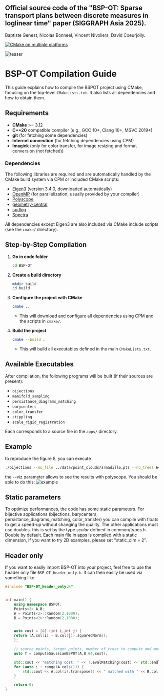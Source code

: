 ## Official source code of the "BSP-OT: Sparse transport plans between discrete measures in loglinear time" paper (SIGGRAPH Asia 2025). 
Baptiste Genest, Nicolas Bonneel, Vincent Nivoliers, David Coeurjolly.

[![CMake on multiple platforms](https://github.com/baptiste-genest/BSP-OT/actions/workflows/cmake-multi-platform.yml/badge.svg)](https://github.com/baptiste-genest/BSP-OT/actions/workflows/cmake-multi-platform.yml)

![teaser](https://github.com/baptiste-genest/BSP-OT/blob/main/teaser.jpg)

# BSP-OT Compilation Guide

This guide explains how to compile the BSPOT project using CMake, focusing on the top-level `CMakeLists.txt`. It also lists all dependencies and how to obtain them.

## Requirements

- **CMake** >= 3.12
- **C++20** compatible compiler (e.g., GCC 10+, Clang 10+, MSVC 2019+)
- **git** (for fetching some dependencies)
- **Internet connection** (for fetching dependencies using CPM)
- **Imagick** (only for color transfer, for image resizing and format conversion (not fetched))

### Dependencies

The following libraries are required and are automatically handled by the CMake build system via CPM or included CMake scripts:

- [Eigen3](https://gitlab.com/libeigen/eigen) (version 3.4.0, downloaded automatically)
- [OpenMP](https://www.openmp.org/) (for parallelization, usually provided by your compiler)
- [Polyscope](https://github.com/nmwsharp/polyscope)
- [geometry-central](https://github.com/nmwsharp/geometry-central)
- [spdlog](https://github.com/gabime/spdlog)
- [Spectra](https://github.com/yixuan/spectra)

All dependencies except Eigen3 are also included via CMake include scripts (see the `cmake/` directory).

## Step-by-Step Compilation

1. **Go in code folder**
   ```bash
   cd BSP-OT
   ```

2. **Create a build directory**
   ```bash
   mkdir build
   cd build
   ```

3. **Configure the project with CMake**
   ```bash
   cmake ..
   ```
   - This will download and configure all dependencies using CPM and the scripts in `cmake/`.

4. **Build the project**
   ```bash
   cmake --build .
   ```
   - This will build all executables defined in the main `CMakeLists.txt`.

## Available Executables

After compilation, the following programs will be built (if their sources are present):

- `bijections`
- `manifold_sampling`
- `persistance_diagrams_matching`
- `barycenters`
- `color_transfer`
- `stippling`
- `scale_rigid_registration`

Each corresponds to a source file in the `apps/` directory.

## Example

to reproduce the figure 8, you can execute
```bash
./bijections --mu_file ../data/point_clouds/armadillo.pts --nb_trees 64 --viz
```

the --viz parameter allows to see the results with polyscope. You should be able to do this:
![example](https://github.com/baptiste-genest/BSP-OT/blob/main/armadillo_example.gif)

## Static parameters

To optimize performances, the code has some static parameters. For bijective applications (bijections, barycenters, persistance_diagrams_matching, color_transfer) you can compile with floats to get a speed-up without changing the quality. The other applications must use doubles. this is set by the type *scalar* defined in common/types.h. Double by default. Each main file in apps is compiled with a static dimension, if you want to try 2D examples, please set "static_dim = 2".

## Header only

If you want to easily import BSP-OT into your project, feel free to use the header only file `BSP-OT_header_only.h`. It can then easily be used via something like:

```cpp
#include "BSP-OT_header_only.h"


int main() {
	using namespace BSPOT;
	Points<2> A,B;
	A = Points<2>::Random(2,1000);
	B = Points<2>::Random(2,1000);


	auto cost = [&] (int i,int j) {
	return (A.col(i) - B.col(j)).squaredNorm();
	};

	// source points, target points, number of trees to compute and merge, cost between points
	auto T = computeGaussianBSPOT(A,B,64,cost);

	std::cout << "matching cost: " << T.evalMatching(cost) << std::endl;
	for (auto i : range(A.cols())) {
		std::cout << A.col(i).transpose() << " matched with " << B.col(T[i]).transpose() << std::endl;
	}

	return 0;
}
```

